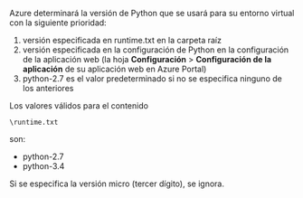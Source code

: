 Azure determinará la versión de Python que se usará para su entorno virtual con la siguiente prioridad:

1. versión especificada en runtime.txt en la carpeta raíz
2. versión especificada en la configuración de Python en la configuración de la aplicación web (la hoja **Configuración** > **Configuración de la aplicación** de su aplicación web en Azure Portal)
3. python-2.7 es el valor predeterminado si no se especifica ninguno de los anteriores

Los valores válidos para el contenido 

    \runtime.txt

son:

* python-2.7
* python-3.4

Si se especifica la versión micro (tercer dígito), se ignora.



<!--HONumber=Nov16_HO2-->


